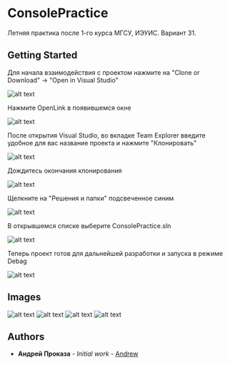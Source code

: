 # ConsolePractice
Летняя практика после 1-го курса МГСУ, ИЭУИС. Вариант 31.

## Getting Started

Для начала взаимодействия с проектом нажмите на "Clone or Download" -> "Open in Visual Studio"

![alt text](http://sitecorrectly.com/Project/Download3.png)

Нажмите OpenLink в появившемся окне

![alt text](http://sitecorrectly.com/Project/Download4.png)

После открытия Visual Studio, во вкладке Team Explorer введите удобное для вас название проекта и нажмите "Клонировать"

![alt text](http://sitecorrectly.com/Project/Download5.png)

Дождитесь окончания клонирования

![alt text](http://sitecorrectly.com/Project/Download5.5.png)

Щелкните на "Решения и папки" подсвеченное синим

![alt text](http://sitecorrectly.com/Project/Download6.png)

В открывшемся списке выберите ConsolePractice.sln

![alt text](http://sitecorrectly.com/Project/Download7.png)

Теперь проект готов для дальнейшей разработки и запуска в режиме Debag

![alt text](http://sitecorrectly.com/Project/Download8.png)

## Images
![alt text](http://sitecorrectly.com/Project/ConsolePractice/1.png)
![alt text](http://sitecorrectly.com/Project/ConsolePractice/2.png)
![alt text](http://sitecorrectly.com/Project/ConsolePractice/3.png)
![alt text](http://sitecorrectly.com/Project/ConsolePractice/4.png)

## Authors

* **Андрей Проказа** - *Initial work* - [Andrew](https://github.com/lolmens)
